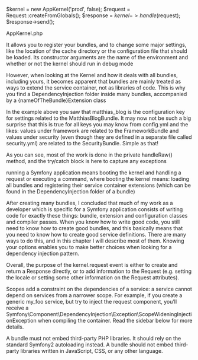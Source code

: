  $kernel = new AppKernel('prod', false);
$request = Request::createFromGlobals();
$response = $kernel->handle($request);
$response->send();

 AppKernel.php 

 It allows you to register your bundles, and to change some major settings, like
the location of the cache directory or the configuration file that should be loaded. Its constructor
arguments are the name of the environment and whether or not the kernel should run in debug
mode

However, when looking at the Kernel and how it deals with all bundles,
including yours, it becomes apparent that bundles are mainly treated as ways to extend the service
container, not as libraries of code. This is why you find a DependencyInjection folder inside many
bundles, accompanied by a {nameOfTheBundle}Extension class

In the example above you saw that matthias_blog is the configuration key for settings
related to the MatthiasBlogBundle. It may now not be such a big surprise that this is true
for all keys you may know from config.yml and the likes: values under framework are
related to the FrameworkBundle and values under security (even though they are defined
in a separate file called security.yml) are related to the SecurityBundle. Simple as that!

As you can see, most of the work is done in the private handleRaw() method, and the try/catch
block is here to capture any exceptions

running a Symfony application means booting the kernel and
handling a request or executing a command, where booting the kernel means: loading all bundles
and registering their service container extensions (which can be found in the DependencyInjection
folder of a bundle)

After creating many bundles, I concluded that much of my work as a developer which is specific
for a Symfony application consists of writing code for exactly these things: bundle, extension and
configuration classes and compiler passes. When you know how to write good code, you still need
to know how to create good bundles, and this basically means that you need to know how to create
good service definitions. There are many ways to do this, and in this chapter I will describe most
of them. Knowing your options enables you to make better choices when looking for a dependency
injection pattern.

Overall, the purpose of the kernel.request event is either to create and return a Response directly, or to add information to the Request (e.g. setting the locale or setting some other information on the Request attributes).

Scopes add a constraint on the dependencies of a service: a service cannot depend on services from a narrower
scope. For example, if you create a generic my_foo service, but try to inject the request component, you’ll receive a
Symfony\Component\DependencyInjection\Exception\ScopeWideningInjectionException
when compiling the container. Read the sidebar below for more details.

A bundle must not embed third-party PHP libraries. It should rely on the standard Symfony2 autoloading instead.
A bundle should not embed third-party libraries written in JavaScript, CSS, or any other language.